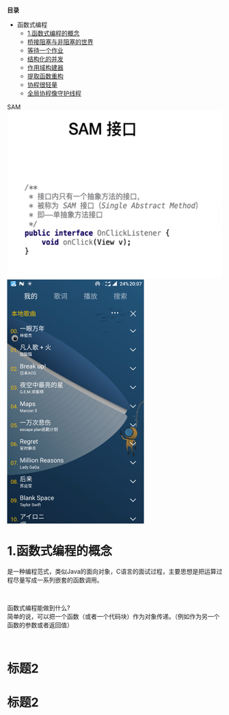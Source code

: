 

**目录**

<!--- TOC -->

* 函数式编程
  * [1.函数式编程的概念](#1函数式编程的概念)
  * [桥接阻塞与非阻塞的世界](#桥接阻塞与非阻塞的世界)
  * [等待一个作业](#等待一个作业)
  * [结构化的并发](#结构化的并发)
  * [作用域构建器](#作用域构建器)
  * [提取函数重构](#提取函数重构)
  * [协程很轻量](#协程很轻量)
  * [全局协程像守护线程](#全局协程像守护线程)

<!--- END_TOC -->
SAM </br>
![SAM接口](https://github.com/firsthubgit/LearnKotlinDemo/blob/master/Images/SAM接口.jpeg)
<img
src="https://github.com/firsthubgit/MiYueMucApp/blob/master/screenshot/1.png"
width=320 height=569/>

# 1.函数式编程的概念
是一种编程范式，类似Java的面向对象，C语言的面试过程，主要思想是把运算过程尽量写成一系列嵌套的函数调用。

<br/>

函数式编程能做到什么?  
简单的说，可以把一个函数（或者一个代码块）作为对象传递。（例如作为另一个函数的参数或者返回值）
  
<br/>
  

# 标题2






# 标题2